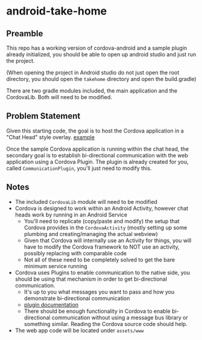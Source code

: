 # android-take-home

## Preamble

This repo has a working version of cordova-android and a sample plugin already initialized, you should be able to open up android studio and just run the project.

(When opening the project in Android studio do not just open the root directory, you should open the `takehome` directory and open the build.gradle)

There are two gradle modules included, the main application and the CordovaLib. Both will need to be modified.

## Problem Statement

Given this starting code, the goal is to host the Cordova application in a "Chat Head" style overlay. [example](https://medium.com/@kevalpatel2106/create-chat-heads-like-facebook-messenger-32f7f1a62064)

Once the sample Cordova application is running within the chat head, the secondary goal is to establish bi-directional communication with the web application using a Cordova Plugin.
The plugin is already created for you, called `CommunicationPlugin`, you'll just need to modify this.

## Notes

- The included `CordovaLib` module will need to be modified
- Cordova is designed to work within an Android Activity, however chat heads work by running in an Android Service
  - You'll need to replicate (copy/paste and modify) the setup that Cordova provides in the `CordovaActivity` (mostly setting up some plumbing and creating/managing the actual webview)
  - Given that Cordova will internally use an Activity for things, you will have to modify the Cordova framework to NOT use an activity, possibly replacing with comparable code
  - Not all of these need to be completely solved to get the bare minimum service running
- Cordova uses Plugins to enable communication to the native side, you should be using that mechanism in order to get bi-directional communication.
  - It's up to you what messages you want to pass and how you demonstrate bi-directional communication
  - [plugin documentation](https://cordova.apache.org/docs/en/latest/guide/hybrid/plugins)
  - There should be enough functionality in Cordova to enable bi-directional communication without using a message bus library or something similar. Reading the Cordova source code should help.
- The web app code will be located under `assets/www`
